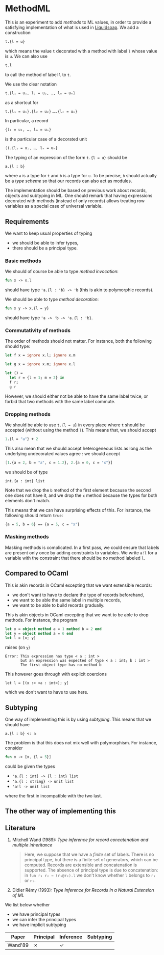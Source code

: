 # MethodML

This is an experiment to add _methods_ to ML values, in order to provide a
satisfying implementation of what is used in
[Liquidsoap](http://www.liquidsoap.info). We add a construction

```ocaml
t.{l = u}
```

which means the value `t` decorated with a method with label `l` whose value is
`u`. We can also use

```ocaml
t.l
```

to call the method of label `l` to `t`.

We use the clear notation

```ocaml
t.{l₁ = u₁, l₂ = u₂, …, lₙ = uₙ}
```

as a shortcut for

```ocaml
t.{l₁ = u₁}.{l₂ = u₂}.….{lₙ = uₙ}
```

In particular, a record

```ocaml
{l₁ = u₁, …, lₙ = uₙ}
```

is the particular case of a decorated unit

```ocaml
().{l₁ = u₁, …, lₙ = uₙ}
```

The typing of an expression of the form `t.{l = u}` should be

```
a.{l : b}
```

where `a` is a type for `t` and `b` is a type for `u`. To be precise, `b` should
actually be a _type scheme_ so that our records can also act as modules.

The implementation should be based on previous work about records, objects and
subtyping in ML. One should remark that having expressions decorated with
methods (instead of only records) allows treating row variables as a special
case of universal variable.

## Requirements

We want to keep usual properties of typing

- we should be able to infer types,
- there should be a principal type.

### Basic methods

We should of course be able to type _method invocation_:

```ocaml
fun x -> x.l
```

should have type `'a.{l : 'b} -> 'b` (this is akin to polymorphic records).

We should be able to type _method decoration_:

```ocaml
fun x y -> x.{l = y}
```

should have type `'a -> 'b -> 'a.{l : 'b}`.

### Commutativity of methods

The order of methods should not matter. For instance, both the following should
type:

```ocaml
let f x = ignore x.l; ignore x.m

let g x = ignore x.m; ignore x.l

let () =
  let r = {l = 1; m = 2} in
  f r;
  g r
```

However, we should either not be able to have the same label twice, or forbid
that two methods with the same label commute.

### Dropping methods

We should be able to use `t.{l = u}` in every place where `t` should be accepted
(without using the method `l`). This means that, we should accept

```ocaml
1.{l = "a"} + 2
```

This also mean that we should accept heterogeneous lists as long as the
underlying undecorated values agree : we should accept

```ocaml
[1.{a = 2, b = "a", c = 1.2}, 2.{a = 0, c = "x"}]
```

we should be of type

```
int.{a : int} list
```

Note that we drop the `b` method of the first element because the second one
does not have it, and we drop the `c` method because the types for both elements
don't match.

This means that we can have surprising effects of this. For instance, the
following should return `true`:

```ocaml
{a = 5, b = 6} == {a = 5, c = "x"}
```

### Masking methods

Masking methods is complicated. In a first pass, we could ensure that labels are
present only once by adding constraints to variables. We write `a!l` for a
variable with the constraint that there should be no method labeled `l`.

## Compared to OCaml

This is akin records in OCaml excepting that we want extensible records:

- we don't want to have to declare the type of records beforehand,
- we want to be able the same label in multiple records,
- we want to be able to build records gradually.

This is akin objects in OCaml excepting that we want to be able to drop
methods. For instance, the program

```ocaml
let x = object method a = 1 method b = 2 end
let y = object method a = 0 end
let l = [x; y]
```

raises (on `y`)

```
Error: This expression has type < a : int >
       but an expression was expected of type < a : int; b : int >
       The first object type has no method b
```

This however goes through with explicit coercions

```
let l = [(x :> <a : int>); y]
```

which we don't want to have to use here.

## Subtyping

One way of implementing this is by using _subtyping_. This means that we should
have

```
a.{l : b} <: a
```

The problem is that this does not mix well with polymorphism. For instance,
consider

```ocaml
fun x -> [x, {l = 5}]
```

could be given the types

- `'a.{l : int} -> {l : int} list`
- `'a.{l : string} -> unit list`
- `'a!l -> unit list`

where the first in incompatible with the two last.

## The other way of implementing this 

<!-- ## Records with subtyping -->

<!-- There are several approaches to (sub)typing records. -->

<!-- ### MLsub -->

<!-- In _MLsub_ the idea is that every type variable is attached with an interval. -->

<!-- The one of [MLsub](https://dl.acm.org/doi/10.1145/3093333.3009882) (see also -->
<!-- [this](https://github.com/stedolan/mlsub) and -->
<!-- [this](https://github.com/smimram/mlsub) implementations) is nice but leads to -->
<!-- unreadable types -->

## Literature

1. Mitchell Wand (1989): _Type inference for record concatenation and multiple
   inheritance_

   > Here, we suppose that we have a _finite_ set of labels. There is no
   > principal type, but there is a finite set of generators, which can be
   > computed. Records are extensible and concatenation is supported. The
   > absence of principal type is due to concatenation: in `fun r₁ r₂ →
   > (r₁@r₂).l` we don't know whether `l` belongs to `r₁` or `r₂`.
  
1. Didier Rémy (1993): _Type Inference for Records in a Natural Extension of ML_

We list below whether

- we have principal types
- we can infer the principal types
- we have implicit subtyping

Paper | Principal | Inference | Subtyping |
--------|-----------|-----------|-----------|
Wand'89 | ✗ | ✓ |
